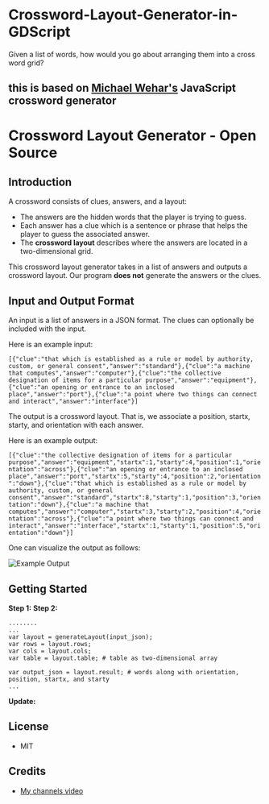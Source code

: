 
# Crossword-Layout-Generator-in-GDScript
Given a list of words, how would you go about arranging them into a cross word grid?


## this is based on [Michael Wehar's](https://github.com/MichaelWehar/Crossword-Layout-Generator) JavaScript crossword generator



# Crossword Layout Generator - Open Source
## Introduction
A crossword consists of clues, answers, and a layout:
- The answers are the hidden words that the player is trying to guess.
- Each answer has a clue which is a sentence or phrase that helps the player to guess the associated answer.
- The **crossword layout** describes where the answers are located in a two-dimensional grid.

This crossword layout generator takes in a list of answers and outputs a crossword layout.  Our program **does not** generate the answers or the clues.

## Input and Output Format

An input is a list of answers in a JSON format.  The clues can optionally be included with the input.

Here is an example input:

`[{"clue":"that which is established as a rule or model by authority, custom, or general consent","answer":"standard"},{"clue":"a machine that computes","answer":"computer"},{"clue":"the collective designation of items for a particular purpose","answer":"equipment"},{"clue":"an opening or entrance to an inclosed place","answer":"port"},{"clue":"a point where two things can connect and interact","answer":"interface"}]`

The output is a crossword layout.  That is, we associate a position, startx, starty, and orientation with each answer.

Here is an example output:

`[{"clue":"the collective designation of items for a particular purpose","answer":"equipment","startx":1,"starty":4,"position":1,"orientation":"across"},{"clue":"an opening or entrance to an inclosed place","answer":"port","startx":5,"starty":4,"position":2,"orientation":"down"},{"clue":"that which is established as a rule or model by authority, custom, or general consent","answer":"standard","startx":8,"starty":1,"position":3,"orientation":"down"},{"clue":"a machine that computes","answer":"computer","startx":3,"starty":2,"position":4,"orientation":"across"},{"clue":"a point where two things can connect and interact","answer":"interface","startx":1,"starty":1,"position":5,"orientation":"down"}]`

One can visualize the output as follows:

![Example Output](https://github.com/MichaelWehar/Crossword-Layout-Generator/blob/master/example_images/crossword1_filled.png)

## Getting Started

**Step 1:** 
**Step 2:** 
```
........
...
var layout = generateLayout(input_json);
var rows = layout.rows;
var cols = layout.cols;
var table = layout.table; # table as two-dimensional array

var output_json = layout.result; # words along with orientation, position, startx, and starty
...
```

**Update:** 
## License
- MIT

## Credits

- [My channels video](https://m.youtube.com/watch?v=qC9rFCyMcl0)
